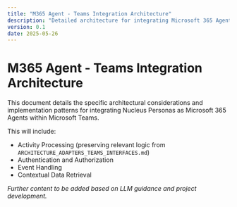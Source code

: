 ```yaml
---
title: "M365 Agent - Teams Integration Architecture"
description: "Detailed architecture for integrating Microsoft 365 Agents with Microsoft Teams."
version: 0.1
date: 2025-05-26
---
```


# M365 Agent - Teams Integration Architecture

This document details the specific architectural considerations and implementation patterns for integrating Nucleus Personas as Microsoft 365 Agents within Microsoft Teams.

This will include:
*   Activity Processing (preserving relevant logic from `ARCHITECTURE_ADAPTERS_TEAMS_INTERFACES.md`)
*   Authentication and Authorization
*   Event Handling
*   Contextual Data Retrieval

*Further content to be added based on LLM guidance and project development.*
